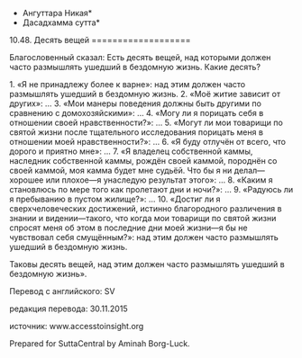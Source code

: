 * Ангуттара Никая*
* Дасадхамма сутта*

10\.48\. Десять вещей
\=\=\=\=\=\=\=\=\=\=\=\=\=\=\=\=\=\=\=

Благословенный сказал: Есть десять вещей, над которыми должен часто размышлять ушедший в бездомную жизнь\. Какие десять?

1\. «Я не принадлежу более к варне»: над этим должен часто размышлять ушедший в бездомную жизнь\.
2\. «Моё житие зависит от других»: …
3\. «Мои манеры поведения должны быть другими по сравнению с домохозяйскими»: …
4\. «Могу ли я порицать себя в отношении своей нравственности?»: …
5\. «Могут ли мои товарищи по святой жизни после тщательного исследования порицать меня в отношении моей нравственности?»: …
6\. «Я буду отлучён от всего, что дорого и приятно мне»: …
7\. «Я владелец собственной каммы, наследник собственной каммы, рождён своей каммой, породнён со своей каммой, моя камма будет мне судьёй\. Что бы я ни делал—хорошее или плохое—я унаследую результат этого»: …
8\. «Каким я становлюсь по мере того как пролетают дни и ночи?»: …
9\. «Радуюсь ли я пребыванию в пустом жилище?»: …
10\. «Достиг ли я сверхчеловеческих достижений, истинно благородного различения в знании и видении—такого, что когда мои товарищи по святой жизни спросят меня об этом в последние дни моей жизни—я бы не чувствовал себя смущённым?»: над этим должен часто размышлять ушедший в бездомную жизнь\.

Таковы десять вещей, над этим должен часто размышлять ушедший в бездомную жизнь»\.

Перевод с английского: SV

редакция перевода: 30\.11\.2015

источник: www\.accesstoinsight\.org

Prepared for SuttaCentral by Aminah Borg\-Luck\.